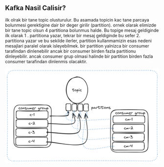 ## Kafka Nasil Calisir? 

ilk olrak bir tane topic olusturulur. 
Bu asamada topicin kac tane parcaya bolunmesi gerektigine dair bir deger girilir (partition).
ornek olarak elimizde bir tane topic olsun 4 partitiona bolunmus halde. Bu topige mesaj geldiginde ilk olarak 
1 . partitiona yazar, tekrar bir mesaj geldiginde bu sefer 2. partitiona yazar ve bu sekilde ilerler, partition kullanmamizin esas nedeni
mesajlari paralel olarak isleyebilmek. bir partition yalnizca bir consumer tarafindan dinlenebilir ancak bir consumer birden fazla partitionu dinleyebilir.
ancak consumer grup olmasi halinde bir partition birden fazla consumer tarafindan dinlenmis olacaktir. 

![img.png](img.png)